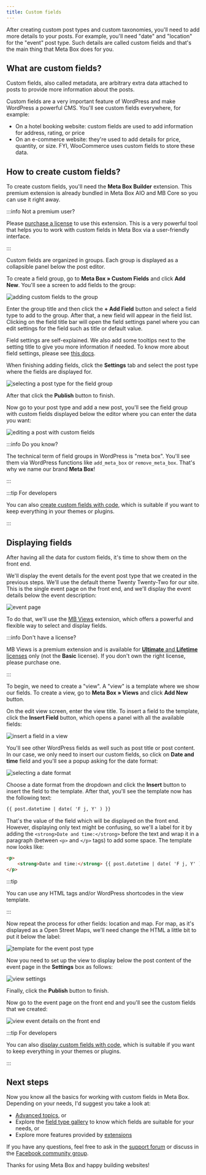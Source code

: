 ```yaml
---
title: Custom fields
---
```


After creating custom post types and custom taxonomies, you'll need to add more details to your posts. For example, you'll need "date" and "location" for the "event" post type. Such details are called custom fields and that's the main thing that Meta Box does for you.

## What are custom fields?

Custom fields, also called metadata, are arbitrary extra data attached to posts to provide more information about the posts.

Custom fields are a very important feature of WordPress and make WordPress a powerful CMS. You'll see custom fields everywhere, for example:

- On a hotel booking website: custom fields are used to add information for address, rating, or price
- On an e-commerce website: they're used to add details for price, quantity, or size. FYI, WooCommerce uses custom fields to store these data.

## How to create custom fields?

To create custom fields, you'll need the **Meta Box Builder** extension. This premium extension is already bundled in Meta Box AIO and MB Core so you can use it right away.

:::info Not a premium user?

Please [purchase a license](https://metabox.io/pricing/) to use this extension. This is a very powerful tool that helps you to work with custom fields in Meta Box via a user-friendly interface.

:::

Custom fields are organized in groups. Each group is displayed as a collapsible panel below the post editor.

To create a field group, go to **Meta Box » Custom Fields** and click **Add New**. You'll see a screen to add fields to the group:

![adding custom fields to the group](https://i.imgur.com/wjtQCmc.png)

Enter the group title and then click the **+ Add Field** button and select a field type to add to the group. After that, a new field will appear in the field list. Clicking on the field title bar will open the field settings panel where you can edit settings for the field such as title or default value.

Field settings are self-explained. We also add some tooltips next to the setting title to give you more information if needed. To know more about field settings, please see [this docs](/field-settings/).

When finishing adding fields, click the **Settings** tab and select the post type where the fields are displayed for.

![selecting a post type for the field group](https://i.imgur.com/a39tyzd.png)

After that click the **Publish** button to finish.

Now go to your post type and add a new post, you'll see the field group with custom fields displayed below the editor where you can enter the data you want:

![editing a post with custom fields](https://i.imgur.com/TwDYnBQ.png)

:::info Do you know?

The technical term of field groups in WordPress is "meta box". You'll see them via WordPress functions like `add_meta_box` or `remove_meta_box`. That's why we name our brand **Meta Box**!

:::

:::tip For developers

You can also [create custom fields with code](/creating-fields-with-code/), which is suitable if you want to keep everything in your themes or plugins.

:::

## Displaying fields

After having all the data for custom fields, it's time to show them on the front end.

We'll display the event details for the event post type that we created in the previous steps. We'll use the default theme Twenty Twenty-Two for our site. This is the single event page on the front end, and we'll display the event details below the event description:

![event page](https://i.imgur.com/rSPicJm.png)

To do that, we'll use the [MB Views](/extensions/mb-views/) extension, which offers a powerful and flexible way to select and display fields.

:::info Don't have a license?

MB Views is a premium extension and is available for [**Ultimate** and **Lifetime** licenses](https://metabox.io/pricing/) only (not the **Basic** license). If you don't own the right license, please purchase one.

:::

To begin, we need to create a "view". A "view" is a template where we show our fields. To create a view, go to **Meta Box » Views** and click **Add New** button.

On the edit view screen, enter the view title. To insert a field to the template, click the **Insert Field** button, which opens a panel with all the available fields:

![insert a field in a view](https://i.imgur.com/tUtIqmp.png)

You'll see other WordPress fields as well such as post title or post content. In our case, we only need to insert our custom fields, so click on **Date and time** field and you'll see a popup asking for the date format:

![selecting a date format](https://i.imgur.com/OPXkorx.png)

Choose a date format from the dropdown and click the **Insert** button to insert the field to the template. After that, you'll see the template now has the following text:

```html
{{ post.datetime | date( 'F j, Y' ) }}
```

That's the value of the field which will be displayed on the front end. However, displaying only text might be confusing, so we'll a label for it by adding the `<strong>Date and time:</strong>` before the text and wrap it in a paragraph (between `<p>` and `</p>` tags) to add some space. The template now looks like:

```html
<p>
	<strong>Date and time:</strong> {{ post.datetime | date( 'F j, Y' ) }}
</p>
```

:::tip

You can use any HTML tags and/or WordPress shortcodes in the view template.

:::

Now repeat the process for other fields: location and map. For map, as it's displayed as a Open Street Maps, we'll need change the HTML a little bit to put it below the label:

![template for the event post type](https://i.imgur.com/TeWN22i.png)

Now you need to set up the view to display below the post content of the event page in the **Settings** box as follows:

![view settings](https://i.imgur.com/U3kJnLe.png)

Finally, click the **Publish** button to finish.

Now go to the event page on the front end and you'll see the custom fields that we created:

![view event details on the front end](https://i.imgur.com/iOAEwBT.png)

:::tip For developers

You can also [display custom fields with code](/displaying-fields-with-code/), which is suitable if you want to keep everything in your themes or plugins.

:::

## Next steps

Now you know all the basics for working with custom fields in Meta Box. Depending on your needs, I'd suggest you take a look at:

- [Advanced topics](/category/advanced/), or
- Explore the [field type gallery](/fields/) to know which fields are suitable for your needs, or
- Explore more features provided by [extensions](/extensions/)

If you have any questions, feel free to ask in the [support forum](https://support.metabox.io/) or discuss in the [Facebook community group](https://www.facebook.com/groups/metaboxusers).

Thanks for using Meta Box and happy building websites!